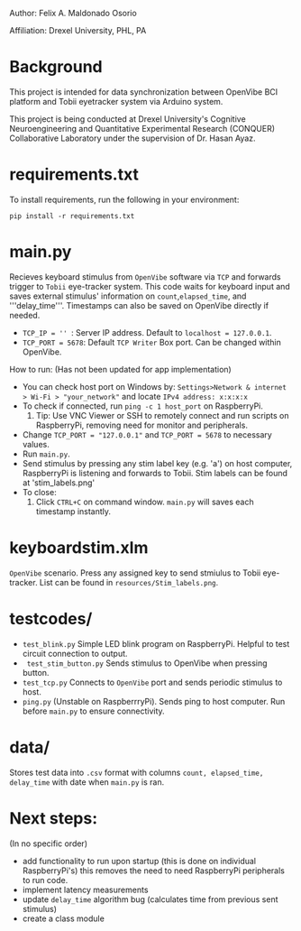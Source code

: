 Author: Felix A. Maldonado Osorio 

Affiliation: Drexel University, PHL, PA

# Background
This project is intended for data synchronization between OpenVibe BCI platform and Tobii eyetracker system via Arduino system. 

This project is being conducted at Drexel University's Cognitive Neuroengineering and Quantitative Experimental Research 
(CONQUER) Collaborative Laboratory under the supervision of Dr. Hasan Ayaz. 

# requirements.txt
To install requirements, run the following in your environment:
```
pip install -r requirements.txt
```
# main.py
Recieves keyboard stimulus from ```OpenVibe``` software via ```TCP``` and forwards trigger to ```Tobii``` eye-tracker system. This code waits for keyboard input and saves external stimulus' information on ```count```,```elapsed_time```, and '''delay_time'''. Timestamps can also be saved on OpenVibe directly if needed. 

- ```TCP_IP = '' ```: Server IP address. Default to ```localhost = 127.0.0.1```.
- ```TCP_PORT = 5678```: Default ```TCP Writer``` Box port. Can be changed within OpenVibe. 

How to run: (Has not been updated for app implementation)
  - You can check host port on Windows by: ```Settings>Network & internet > Wi-Fi > "your_network"``` and locate ```IPv4 address: x:x:x:x```
  - To check if connected, run ```ping -c 1 host_port``` on RaspberryPi.
      1. Tip: Use VNC Viewer or SSH to remotely connect and run scripts on RaspberryPi, removing need for monitor and peripherals. 
  - Change ```TCP_PORT = "127.0.0.1"``` and ```TCP_PORT = 5678``` to necessary values. 
  - Run ```main.py```. 
  - Send stimulus by pressing any stim label key (e.g. 'a') on host computer, RaspberryPi is listening and forwards to Tobii. Stim labels can be found at 'stim_labels.png'
  - To close:
      1. Click ```CTRL+C``` on command window. ```main.py``` will saves each timestamp instantly.

# keyboardstim.xlm
```OpenVibe``` scenario. Press any assigned key to send stmiulus to Tobii eye-tracker. List can be found in ```resources/Stim_labels.png```. 

# testcodes/
- ```test_blink.py```
Simple LED blink program on RaspberryPi. Helpful to test circuit connection to output.
- ``` test_stim_button.py```
Sends stimulus to OpenVibe when pressing button.
- ```test_tcp.py```
Connects to ```OpenVibe``` port and sends periodic stimulus to host. 
- ```ping.py``` 
(Unstable on RaspberrryPi). Sends ping to host computer. Run before ```main.py``` to ensure connectivity.

# data/
Stores test data into ```.csv``` format with columns ```count, elapsed_time, delay_time``` with date when ```main.py``` is ran.

# Next steps: 
(In no specific order)
- add functionality to run upon startup (this is done on individual RaspberryPi's)
this removes the need to need RaspberryPi peripherals to run code. 
- implement latency measurements
- update ```delay_time``` algorithm bug (calculates time from previous sent stimulus)
- create a class module

